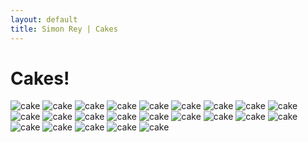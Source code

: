 ```yaml
---
layout: default
title: Simon Rey | Cakes
---
```


<h1>Cakes!</h1>


<img src="https://staff.science.uva.nl/u.endriss/cakes/cake.2019.11.18.jpg" alt="cake" style="max-height: 25vh; max-width: 40vw;">
<img src="https://staff.science.uva.nl/u.endriss/cakes/cake.2019.12.05.jpg" alt="cake" style="max-height: 25vh; max-width: 40vw;">
<img src="https://staff.science.uva.nl/u.endriss/cakes/cake.2020.02.05.jpg" alt="cake" style="max-height: 25vh; max-width: 40vw;">
<img src="https://staff.science.uva.nl/u.endriss/cakes/cake.2020.03.19.jpg" alt="cake" style="max-height: 25vh; max-width: 40vw;">
<img src="https://staff.science.uva.nl/u.endriss/cakes/cake.2020.05.19.jpg" alt="cake" style="max-height: 25vh; max-width: 40vw;">
<img src="https://staff.science.uva.nl/u.endriss/cakes/cake.2020.09.09.jpg" alt="cake" style="max-height: 25vh; max-width: 40vw;">
<img src="https://staff.science.uva.nl/u.endriss/cakes/cake.2020.10.27.png" alt="cake" style="max-height: 25vh; max-width: 40vw;">
<img src="https://staff.science.uva.nl/u.endriss/cakes/cake.2020.12.16.png" alt="cake" style="max-height: 25vh; max-width: 40vw;">
<img src="https://staff.science.uva.nl/u.endriss/cakes/cake.2021.02.10.jpg" alt="cake" style="max-height: 25vh; max-width: 40vw;">
<img src="https://staff.science.uva.nl/u.endriss/cakes/cake.2021.04.21.jpg" alt="cake" style="max-height: 25vh; max-width: 40vw;">
<img src="https://staff.science.uva.nl/u.endriss/cakes/cake.2021.06.16.jpg" alt="cake" style="max-height: 25vh; max-width: 40vw;">
<img src="https://staff.science.uva.nl/u.endriss/cakes/cake.2021.09.15.jpg" alt="cake" style="max-height: 25vh; max-width: 40vw;">
<img src="https://staff.science.uva.nl/u.endriss/cakes/cake.2021.11.24.jpg" alt="cake" style="max-height: 25vh; max-width: 40vw;">
<img src="https://staff.science.uva.nl/u.endriss/cakes/cake.2022.02.02.jpg" alt="cake" style="max-height: 25vh; max-width: 40vw;">
<img src="https://staff.science.uva.nl/u.endriss/cakes/cake.2022.04.06.jpg" alt="cake" style="max-height: 25vh; max-width: 40vw;">
<img src="https://staff.science.uva.nl/u.endriss/cakes/cake.2022.05.11.jpg" alt="cake" style="max-height: 25vh; max-width: 40vw;">
<img src="https://staff.science.uva.nl/u.endriss/cakes/cake.2022.11.29.jpg" alt="cake" style="max-height: 25vh; max-width: 40vw;">
<img src="https://staff.science.uva.nl/u.endriss/cakes/cake.2023.01.25.jpg" alt="cake" style="max-height: 25vh; max-width: 40vw;">
<img src="https://staff.science.uva.nl/u.endriss/cakes/cake.2023.05.03.jpg" alt="cake" style="max-height: 25vh; max-width: 40vw;">
<img src="https://staff.science.uva.nl/u.endriss/cakes/cake.2023.11.30.jpg" alt="cake" style="max-height: 25vh; max-width: 40vw;">
<img src="https://staff.science.uva.nl/u.endriss/cakes/cake.2024.01.24.jpg" alt="cake" style="max-height: 25vh; max-width: 40vw;">
<img src="https://staff.science.uva.nl/u.endriss/cakes/cake.2024.02.21.jpg" alt="cake" style="max-height: 25vh; max-width: 40vw;">
<img src="https://staff.science.uva.nl/u.endriss/cakes/cake.2024.06.26.jpg" alt="cake" style="max-height: 25vh; max-width: 40vw;">
